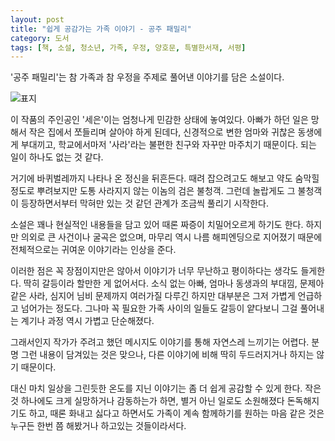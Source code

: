 ```yaml
---
layout: post
title: "쉽게 공감가는 가족 이야기 - 공주 패밀리"
category: 도서
tags: [책, 소설, 청소년, 가족, 우정, 양호문, 특별한서재, 서평]
---
```


'공주 패밀리'는
참 가족과 참 우정을 주제로 풀어낸 이야기를 담은 소설이다.

![표지](https://lh3.googleusercontent.com/jZTiysNtmJpUkUO2j43zhUUszaBIkEV7S8u30sgOrW4n8g7sHul1gNlfILADkBBcwTJgG3JFa6u9hw=s480)

이 작품의 주인공인 '세은'이는 엄청나게 민감한 상태에 놓여있다.
아빠가 하던 일은 망해서 작은 집에서 쪼들리며 살아야 하게 된데다,
신경적으로 변한 엄마와 귀찮은 동생에게 부대끼고,
학교에서마저 '사라'라는 불편한 친구와 자꾸만 마주치기 때문이다.
되는 일이 하나도 없는 것 같다.

거기에 바퀴벌레까지 나타나 온 정신을 뒤흔든다.
때려 잡으려고도 해보고 약도 숨막힐 정도로 뿌려보지만 도통 사라지지 않는 이놈의 검은 불청객.
그런데 놀랍게도 그 불청객이 등장하면서부터 막혀만 있는 것 같던 관계가 조금씩 풀리기 시작한다.

소설은 꽤나 현실적인 내용들을 담고 있어 때론 짜증이 치밀어오르게 하기도 한다.
하지만 의외로 큰 사건이나 굴곡은 없으며,
마무리 역시 나름 해피엔딩으로 지어졌기 때문에
전체적으로는 귀여운 이야기라는 인상을 준다.

이러한 점은 꼭 장점이지만은 않아서
이야기가 너무 무난하고 평이하다는 생각도 들게한다.
딱히 갈등이라 할만한 게 없어서다.
소식 없는 아빠,
엄마나 동생과의 부대낌,
문제아 같은 사라,
심지어 님비 문제까지
여러가질 다루긴 하지만 대부분은 그저 가볍게 언급하고 넘어가는 정도다.
그나마 꼭 필요한 가족 사이의 일들도
갈등이 얕다보니 그걸 풀어내는 계기나 과정 역시 가볍고 단순해졌다.

그래서인지 작가가 주려고 했던 메시지도 이야기를 통해 자연스레 느끼기는 어렵다.
분명 그런 내용이 담겨있는 것은 맞으나,
다른 이야기에 비해 딱히 두드러지거나 하지는 않기 때문이다.

대신 마치 일상을 그린듯한 온도를 지닌 이야기는
좀 더 쉽게 공감할 수 있게 한다.
작은 것 하나에도 크게 실망하거나 감동하는가 하면,
별거 아닌 일로도 소원해졌다 돈독해지기도 하고,
때론 화내고 싫다고 하면서도
가족이 계속 함께하기를 원하는 마음 같은 것은
누구든 한번 쯤 해봤거나 하고있는 것들이라서다.
